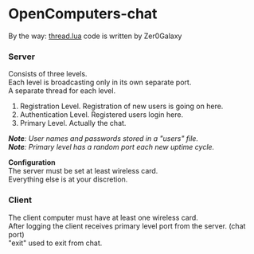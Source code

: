 # OpenComputers-chat

By the way: [thread.lua](http://computercraft.ru/topic/393-esche-odin-podkhod-k-mnogopotochnosti-v-computercraft/) code is written by Zer0Galaxy

<h3>Server<br /></h3>
Consists of three levels.<br />
Each level is broadcasting only in its own separate port.<br />
A separate thread for each level.<br />

1. Registration Level.    Registration of new users is going on here.<br />
2. Authentication Level.  Registered users login here.<br />
3. Primary Level.         Actually the chat.<br />

<i><b>Note</b>: User names and passwords stored in a "users" file.</i><br />
<i><b>Note</b>: Primary level has a random port each new uptime cycle.</i>

**Configuration**<br />
The server must be set at least wireless card.<br />
Everything else is at your discretion.<br />

<h3>Client<br /></h3>

The client computer must have at least one wireless card.<br />
After logging the client receives primary level port from the server. (chat port)<br />
"exit" used to exit from chat.<br />

